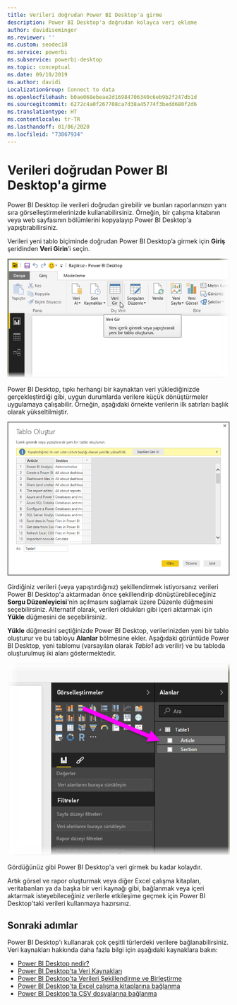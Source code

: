 ```yaml
---
title: Verileri doğrudan Power BI Desktop'a girme
description: Power BI Desktop'a doğrudan kolayca veri ekleme
author: davidiseminger
ms.reviewer: ''
ms.custom: seodec18
ms.service: powerbi
ms.subservice: powerbi-desktop
ms.topic: conceptual
ms.date: 09/19/2019
ms.author: davidi
LocalizationGroup: Connect to data
ms.openlocfilehash: b0ae068ebeae2d16984706340c6eb9b2f247db1d
ms.sourcegitcommit: 6272c4a0f267708ca7d38a45774f3bedd680f2d6
ms.translationtype: HT
ms.contentlocale: tr-TR
ms.lasthandoff: 01/06/2020
ms.locfileid: "73867934"
---
```

# <a name="enter-data-directly-into-power-bi-desktop"></a>Verileri doğrudan Power BI Desktop'a girme
Power BI Desktop ile verileri doğrudan girebilir ve bunları raporlarınızın yanı sıra görselleştirmelerinizde kullanabilirsiniz. Örneğin, bir çalışma kitabının veya web sayfasının bölümlerini kopyalayıp Power BI Desktop'a yapıştırabilirsiniz.

Verileri yeni tablo biçiminde doğrudan Power BI Desktop’a girmek için **Giriş** şeridinden **Veri Girin**’i seçin.

![](media/desktop-enter-data-directly-into-desktop/enter-data-directly_1.png)

Power BI Desktop, tıpkı herhangi bir kaynaktan veri yüklediğinizde gerçekleştirdiği gibi, uygun durumlarda verilere küçük dönüştürmeler uygulamaya çalışabilir. Örneğin, aşağıdaki örnekte verilerin ilk satırları başlık olarak yükseltilmiştir.

![](media/desktop-enter-data-directly-into-desktop/enter-data-directly_2.png)

Girdiğiniz verileri (veya yapıştırdığınız) şekillendirmek istiyorsanız verileri Power BI Desktop'a aktarmadan önce şekillendirip dönüştürebileceğiniz **Sorgu Düzenleyicisi**'nin açılmasını sağlamak üzere Düzenle düğmesini seçebilirsiniz. Alternatif olarak, verileri oldukları gibi içeri aktarmak için **Yükle** düğmesini de seçebilirsiniz.

**Yükle** düğmesini seçtiğinizde Power BI Desktop, verilerinizden yeni bir tablo oluşturur ve bu tabloyu **Alanlar** bölmesine ekler. Aşağıdaki görüntüde Power BI Desktop, yeni tablomu (varsayılan olarak *Tablo1* adı verilir) ve bu tabloda oluşturulmuş iki alanı göstermektedir.

![](media/desktop-enter-data-directly-into-desktop/enter-data-directly_3.png)

Gördüğünüz gibi Power BI Desktop'a veri girmek bu kadar kolaydır.

Artık görsel ve rapor oluşturmak veya diğer Excel çalışma kitapları, veritabanları ya da başka bir veri kaynağı gibi, bağlanmak veya içeri aktarmak isteyebileceğiniz verilerle etkileşime geçmek için Power BI Desktop'taki verileri kullanmaya hazırsınız.

## <a name="next-steps"></a>Sonraki adımlar
Power BI Desktop'ı kullanarak çok çeşitli türlerdeki verilere bağlanabilirsiniz. Veri kaynakları hakkında daha fazla bilgi için aşağıdaki kaynaklara bakın:

* [Power BI Desktop nedir?](desktop-what-is-desktop.md)
* [Power BI Desktop'ta Veri Kaynakları](desktop-data-sources.md)
* [Power BI Desktop'ta Verileri Şekillendirme ve Birleştirme](desktop-shape-and-combine-data.md)
* [Power BI Desktop'ta Excel çalışma kitaplarına bağlanma](desktop-connect-excel.md)   
* [Power BI Desktop'ta CSV dosyalarına bağlanma](desktop-connect-csv.md)   

